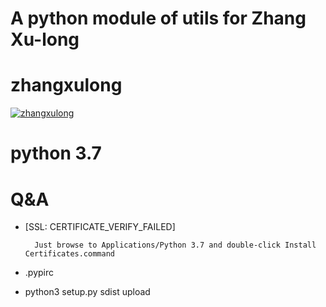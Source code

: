 # A python module of utils for Zhang Xu-long

# zhangxulong
[![zhangxulong](https://img.shields.io/pypi/v/zhangxulong.svg)](https://pypi.python.org/pypi/zhangxulong)

# python 3.7
 
# Q&A

* [SSL: CERTIFICATE_VERIFY_FAILED] 

        Just browse to Applications/Python 3.7 and double-click Install Certificates.command
          
* .pypirc

* python3 setup.py sdist upload